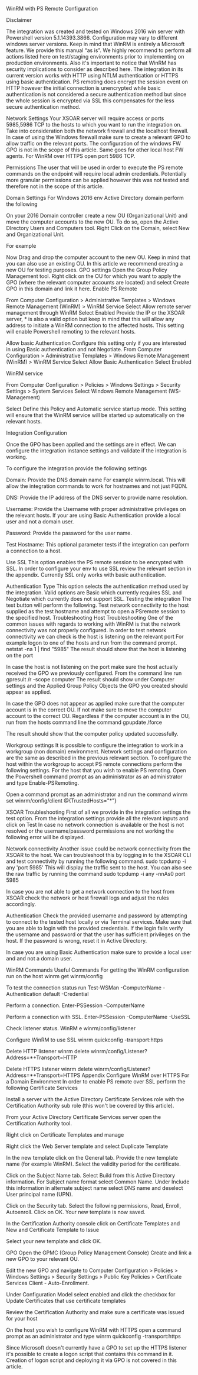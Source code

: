 WinRM with PS Remote Configuration

Disclaimer


The integration was created and tested on Windows 2016 win server with Powershell version 5.1.14393.3866. Configuration may vary to different windows server versions. Keep in mind that WinRM is entirely a Microsoft feature. We provide this manual “as is”. We highly recommend to perform all actions listed here on test/staging environments prior to implementing on production environments. Also it's important to notice that WinRM has security implications to consider as described here. The integration in its current version works with HTTP using NTLM authentication or HTTPS using basic authentication. PS remoting does encrypt the session event on HTTP however the initial connection is unencrypted while basic authentication is not considered a secure authentication method but since the whole session is encrypted via SSL this compensates for the less secure authentication method.

Network Settings
Your XSOAR server will require access or ports 5985,5986 TCP
to the hosts to which you want to run the integration on. Take into consideration both the network firewall and the localhost firewall. In case of using the Windows firewall make sure to create a relevant GPO to allow traffic on the relevant ports. The configuration of the windows FW GPO is not in the scope of this article. Same goes for other local host FW agents. For WinRM over HTTPS open port 5986 TCP.

Permissions
The user that will be used in order to execute the PS remote commands on the endpoint will require local admin credentials. Potentially more granular permissions can be applied however this was not tested and therefore not in the scope of this article.




Domain Settings
For Windows 2016 env Active Directory domain perform the following

On your 2016 Domain controller create a new OU (Organizational Unit) and move the computer accounts to the new OU. 
To do so, open the Active DIrectory Users and Computers tool. Right Click on the Domain, select New and Organizational Unit.

For example

Now Drag and drop the computer account to the new OU.
Keep in mind that you can also use an existing OU. In this article we recommend creating a new OU for testing purposes.
GPO settings
Open the Group Policy Management tool. Right click on the OU for which you want to apply the GPO (where the relevant computer accounts are located) and select Create GPO in this domain and link it here.
Enable PS Remote





 

From Computer Configuration > Administrative Templates > Windows Remote Management (WinRM) > WinRM Service
Select Allow remote server management through WinRM
Select Enabled
Provide the IP or the XSOAR server, * is also a valid option but keep in mind that this will allow any address to initiate a WinRM connection to the affected hosts. This setting will enable Powershell remoting to the relevant hosts.

Allow basic Authentication
Configure this setting only if you are interested in using Basic authentication and not Negotiate.
From Computer Configuration > Administrative Templates > Windows Remote Management (WinRM) > WinRM Service
Select Allow Basic Authentication
Select Enabled


WinRM service

From Computer Configuration > Policies > Windows Settings > Security Settings > System Services
Select Windows Remote Management (WS-Management)

Select Define this Policy and Automatic service startup mode. This setting will ensure that the WinRM service will be started up automatically on the relevant hosts.





Integration Configuration

Once the GPO has been applied and the settings are in effect. We can configure the integration instance settings and validate if the integration is working.

To configure the integration provide the following settings

Domain:
Provide the DNS domain name For example winrm.local. This will allow the integration commands to work for hostnames and not just FQDN.

DNS:
Provide the IP address of the DNS server to provide name resolution.

Username:
Provide the Username with proper administrative privileges on the relevant hosts. If your are using Basic Authentication provide a local user and not a domain user.

Password:
Provide the password for the user name.

Test Hostname:
This optional parameter tests if the integration can perform a connection to a host.

Use SSL
This option enables the PS remote session to be encrypted with SSL. In order to configure your env to use SSL review the relevant section in the appendix. Currently SSL only works with basic authentication.

Authentication Type
This option selects the authentication method used by the integration. Valid options are Basic which currently requires SSL and Negotiate which currently does not support SSL.
Testing the integration
The test button will perform the following. Test network connectivity to the host supplied as the test hostname and attempt to open a PSremote session to the specified host.
Troubleshooting
Host Troubleshooting
One of the common issues with regards to working with WinRM is that the network connectivity was not properly configured. In order to test network connectivity we can check is the host is listening on the relevant port
For example logon to one of the hosts and run from the command prompt.
netstat -na 1 | find "5985"
The result should show that the host is listening on the port

In case the host is not listening on the port make sure the host actually received the GPO we previously configured.
From the command line run
gpresult /r -scope computer
The result should show under Computer settings and the Applied Group Policy Objects the GPO you created should appear as applied.


In case the GPO does not appear as applied make sure that the computer account is in the correct OU. If not make sure to move the computer account to the correct OU. Regardless if the computer account is in the OU, run from the hosts command line the command gpupdate /force


The result should show that the computer policy updated successfully.



Workgroup settings
It is possible to configure the integration to work in a workgroup (non domain) environment. Network settings and configuration are the same as described in the previous relevant section. To configure the host within the workgroup to accept PS remote connections perform the following settings. For the host that you wish to enable PS remoting. Open the Powershell command prompt as an administrator as an administrator and type Enable-PSRemoting.



Open a command prompt as an administrator and run the command winrm set winrm/config/client @{TrustedHosts="*"}

XSOAR Troubleshooting
First of all we provide in the integration settings the test option. From the integration settings provide all the relevant inputs and click on Test
In case no network connection is available or the host is not resolved or the username/password permissions are not working the following error will be displayed.



Network connectivity
Another issue could be network connectivity from the XSOAR to the host. We can troubleshoot this by logging in to the XSOAR CLI and test connectivity by running the following command. sudo tcpdump -i any 'port 5985' This will display the traffic sent to the host. You can also see the raw traffic by running the command sudo tcpdump -i any -nnAs0 port 5985

In case you are not able to get a network connection to the host from XSOAR check the network or host firewall logs and adjust the rules accordingly.


Authentication
Check the provided username and password by attempting to connect to the tested host locally or via Terminal services. Make sure that you are able to login with the provided credentials. If the login fails verify the username and password or that the user has sufficient privileges on the host. If the password is wrong, reset it in Active Directory.

In case you are using Basic Authentication make sure to provide a local user and and not a domain user.

WinRM Commands Useful Commands
For getting the WinRM configuration run on the host winrm get winrm/config

To test the connection status run Test-WSMan -ComputerName <The host name> -Authentication default -Credential <The username to connect with>

Perform a connection. Enter-PSSession -ComputerName <The host name>

Perform a connection with SSL. Enter-PSSession -ComputerName <The host name> -UseSSL

Check listener status. WinRM e winrm/config/listener

Configure WinRM to use SSL winrm quickconfig -transport:https

Delete HTTP listener winrm delete winrm/config/Listener?Address=*+Transport=HTTP

Delete HTTPS listener winrm delete winrm/config/Listener?Address=*+Transport=HTTPS
Appendix
Configure WinRM over HTTPS For a Domain Environment
In order to enable PS remote over SSL perform the following
Certificate Services

Install a server with the Active Directory Certificate Services role with the Certification Authority sub role (this won't be covered by this article).


From your Active Directory Certificate Services server open the Certification Authority tool.


Right click on Certificate Templates and manage


Right click the Web Server template and select Duplicate Template

In the new template click on the General tab. Provide the new template name (for example WinRM). Select the validity period for the certificate.


Click on the Subject Name tab. Select Build from this Active Directory information. For Subject name format select Common Name. Under Include this information in alternate subject name select DNS name and deselect User principal name (UPN).


Click on the Security tab. Select the following permissions, Read, Enroll, Autoenroll. Click on OK. Your new template is now saved.



In the Certification Authority console click on Certificate Templates and New and Certificate Template to Issue

Select your new template and click OK.

GPO
Open the GPMC (Group Policy Management Console) Create and link a new GPO to your relevant OU.


Edit the new GPO and navigate to Computer Configuration > Policies > Windows Settings > Security Settings > Public Key Policies > Certificate Services Client - Auto-Enrollment.













Under Configuration Model select enabled and click the checkbox for Update Certificates that use certificate templates


Review the Certification Authority and make sure a certificate was issued for your host



On the host you wish to configure WinRM with HTTPS open a command prompt as an administrator and type winrm quickconfig -transport:https


Since Microsoft doesn't currently have a GPO to set up the HTTPS listener it's possible to create a logon script that contains this command in it. Creation of logon script and deploying it via GPO is not covered in this article.
